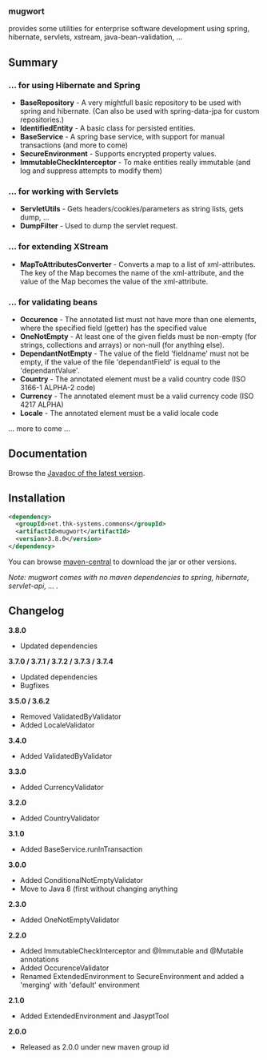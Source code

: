 ### mugwort

provides some utilities for enterprise software development using spring, hibernate, servlets, xstream, java-bean-validation, ... 

## Summary

### ... for using Hibernate and Spring

*   **BaseRepository** \- A very mightfull basic repository to be used with spring and hibernate. (Can also be used with spring-data-jpa for custom repositories.)
*   **IdentifiedEntity** \- A basic class for persisted entities.
*   **BaseService** \- A spring base service, with support for manual transactions (and more to come)
*   **SecureEnvironment** \- Supports encrypted property values.
*   **ImmutableCheckInterceptor** - To make entities really immutable (and log and suppress attempts to modify them)

### ... for working with Servlets

*   **ServletUtils** \- Gets headers/cookies/parameters as string lists, gets dump, ...
*   **DumpFilter** \- Used to dump the servlet request.

### ... for extending XStream

*   **MapToAttributesConverter** \- Converts a map to a list of xml-attributes. The key of the Map becomes the name of the xml-attribute, and the value of the Map becomes the value of the xml-attribute.

### ... for validating beans

*   **Occurence** \- The annotated list must not have more than one elements, where the specified field (getter) has the specified value
*   **OneNotEmpty** \- At least one of the given fields must be non-empty (for strings, collections and arrays) or non-null (for anything else).
*   **DependantNotEmpty** \- The value of the field 'fieldname' must not be empty, if the value of the file 'dependantField' is equal to the 'dependantValue'.
*   **Country** \- The annotated element must be a valid country code (ISO 3166-1 ALPHA-2 code)
*   **Currency** \- The annotated element must be a valid currency code (ISO 4217 ALPHA)
*   **Locale** \- The annotated element must be a valid locale code

... more to come ... 


## Documentation

Browse the [Javadoc of the latest version](https://www.thk-systems.de/content/oss/javadoc/mugwort/current/index.html). 


## Installation

```xml
<dependency>
  <groupId>net.thk-systems.commons</groupId>
  <artifactId>mugwort</artifactId>
  <version>3.8.0</version>
</dependency>
```

You can browse [maven-central](http://search.maven.org/#artifactdetails|net.thk-systems.commons|mugwort|3.8.0|jar) to download the jar or other versions. 

_Note: mugwort comes with no maven dependencies to spring, hibernate, servlet-api, ... ._ 


## Changelog

**3.8.0**
*   Updated dependencies

**3.7.0 / 3.7.1 / 3.7.2 / 3.7.3 / 3.7.4**

*   Updated dependencies
*   Bugfixes

**3.5.0 / 3.6.2**

*   Removed ValidatedByValidator
*   Added LocaleValidator

**3.4.0**

*   Added ValidatedByValidator

**3.3.0**

*   Added CurrencyValidator

**3.2.0**

*   Added CountryValidator

**3.1.0**

*   Added BaseService.runInTransaction

**3.0.0**

*   Added ConditionalNotEmptyValidator
*   Move to Java 8 (first without changing anything

**2.3.0**

*   Added OneNotEmptyValidator

**2.2.0**

*   Added ImmutableCheckInterceptor and @Immutable and @Mutable annotations
*   Added OccurenceValidator
*   Renamed ExtendedEnvironment to SecureEnvironment and added a 'merging' with 'default' environment

**2.1.0**

*   Added ExtendedEnvironment and JasyptTool

**2.0.0**

*   Released as 2.0.0 under new maven group id
